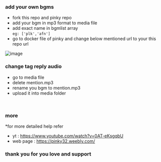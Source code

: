 ### add your own bgms

- fork this repo and pinky repo <br>
- add your bgm in mp3 format to media file <br>
- add exact name in bgmlist array <br> ```eg: ['plk','afn']``` <br>
- go to docker file of pinky and change below mentioned url to your this repo url <br>


![image](https://user-images.githubusercontent.com/83832372/162606695-451842f8-94eb-4528-a716-10c9453de8ea.png)
### change tag reply audio

- go to media file <br>
- delete mention.mp3 <br>
- rename you bgm to mention.mp3 <br>
- upload it into media folder <br>
<br>

### more
*for more detailed help refer
- yt : https://www.youtube.com/watch?v=0AT-eKsgqbU
- web page : https://pinky32.weebly.com/

### thank you for you love and support
